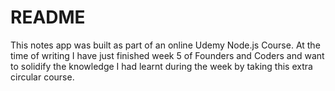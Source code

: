 # README

This notes app was built as part of an online Udemy Node.js Course. At the time of writing I have just finished week 5 of Founders and Coders and want to solidify the knowledge I had learnt during the week by taking this extra circular course.
